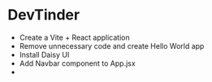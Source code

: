 # DevTinder

- Create a Vite + React application
- Remove unnecessary code and create Hello World app
- Install Daisy UI
- Add Navbar component to App.jsx
- 